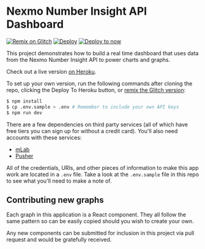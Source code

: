 # Nexmo Number Insight API Dashboard

[![Remix on Glitch](https://cdn.glitch.com/2703baf2-b643-4da7-ab91-7ee2a2d00b5b%2Fremix-button.svg)](https://glitch.com/edit/#!/remix/https://glitch.com/edit/#!/nexmo-number-insight-dashboard) [![Deploy](https://www.herokucdn.com/deploy/button.svg)](https://heroku.com/deploy) [![Deploy to now](https://deploy.now.sh/static/button.svg)](https://deploy.now.sh/?repo=https://github.com/nexmo-community/number-insight-dashboard-example&env=NEXMO_API_KEY&env=NEXMO_API_SECRET&env=MLAB_USERNAME&env=MLAB_PASSWORD&env=MLAB_URI&env=MLAB_COLLECTION_NAME&env=PUSHER_APP_ID&env=PUSHER_APP_KEY&env=PUSHER_APP_SECRET&env=PUSHER_APP_CLUSTER)

This project demonstrates how to build a real time dashboard that uses data from the Nexmo Number Insight API to power charts and graphs.

Check out a live version [on Heroku](https://nexmo-realtime-dashboard.herokuapp.com/).

To set up your own version, run the following commands after cloning the repo, clicking the Deploy To Heroku button, or [remix the Glitch version](https://glitch.com/edit/#!/nexmo-number-insight-dashboard):

```bash
$ npm install
$ cp .env.sample > .env # Remember to include your own API keys
$ npm run dev
```

There are a few dependencies on third party services (all of which have free tiers you can sign up for without a credit card). You'll also need accounts with these services:

- [mLab](https://mlab.com)
- [Pusher](https://www.pusher.com/)

All of the credentials, URIs, and other pieces of information to make this app work are located in a `.env` file. Take a look at the `.env.sample` file in this repo to see what you'll need to make a note of.

## Contributing new graphs

Each graph in this application is a React component. They all follow the same pattern so can be easily copied should you wish to create your own.

Any new components can be submitted for inclusion in this project via pull request and would be gratefully received.
